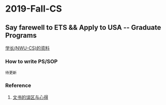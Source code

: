 # 2019-Fall-CS
## Say farewell to ETS && Apply to USA -- Graduate Programs

[学长(NWU-CS)的资料](https://github.com/Aaron0813/Flying-Aboard.git)

### How to write PS/SOP
```
待更新
```

### Reference

1. [文书的误区与心得](https://www.1point3acres.com/bbs/forum.php?mod=viewthread&tid=144916)








